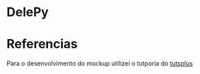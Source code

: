 # DelePy







# Referencias

Para o desenvolvimento do mockup utilizei o tutporia do [tutsplus](https://webdesign.tutsplus.com/tutorials/how-to-create-presentation-slides-with-html-and-css--net-19870)